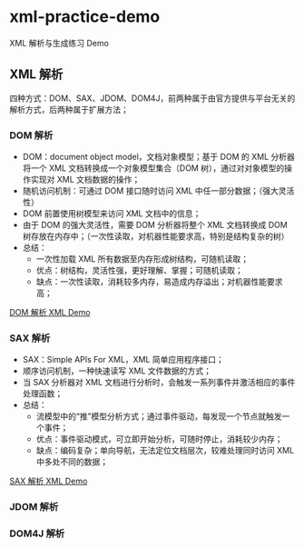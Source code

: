 # xml-practice-demo
XML 解析与生成练习 Demo

## XML 解析

四种方式：DOM、SAX、JDOM、DOM4J，前两种属于由官方提供与平台无关的解析方式，后两种属于扩展方法；

### DOM 解析

+ DOM：document object model，文档对象模型；基于 DOM 的 XML 分析器将一个 XML 文档转换成一个对象模型集合（DOM 树），通过对对象模型的操作实现对 XML 文档数据的操作；
+ 随机访问机制：可通过 DOM 接口随时访问 XML 中任一部分数据；（强大灵活性）
+ DOM 前置使用树模型来访问 XML 文档中的信息；
+ 由于 DOM 的强大灵活性，需要 DOM 分析器将整个 XML 文档转换成 DOM 树存放在内存中；（一次性读取，对机器性能要求高，特别是结构复杂的树）
+ 总结：
    + 一次性加载 XML 所有数据至内存形成树结构，可随机读取；
    + 优点：树结构，灵活性强，更好理解、掌握；可随机读取；
    + 缺点：一次性读取，消耗较多内存，易造成内存溢出；对机器性能要求高；

[DOM 解析 XML Demo](./dom/src/main/java/com/example/dom/DOMParseXML.java)

### SAX 解析

+ SAX：Simple APIs For XML，XML 简单应用程序接口；
+ 顺序访问机制，一种快速读写 XML 文件数据的方式；
+ 当 SAX 分析器对 XML 文档进行分析时，会触发一系列事件并激活相应的事件处理函数；
+ 总结：
    + 流模型中的“推”模型分析方式；通过事件驱动，每发现一个节点就触发一个事件；
    + 优点：事件驱动模式，可立即开始分析，可随时停止，消耗较少内存；
    + 缺点：编码复杂；单向导航，无法定位文档层次，较难处理同时访问 XML 中多处不同的数据；

[SAX 解析 XML Demo](./sax/src/main/java/com/example/sax/SAXParseXML.java)

### JDOM 解析

### DOM4J 解析

